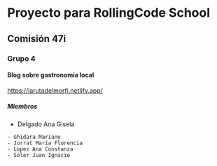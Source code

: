 # Proyecto para RollingCode School
## Comisión 47i
### Grupo 4
#### Blog sobre gastronomía local
https://larutadelmorfi.netlify.app/
##### Miembros
- Delgado Ana Gisela
```scrum
- Ghidara Mariano
- Jorrat María Florencia
- Lopez Ana Constanza
- Soler Juan Ignacio
